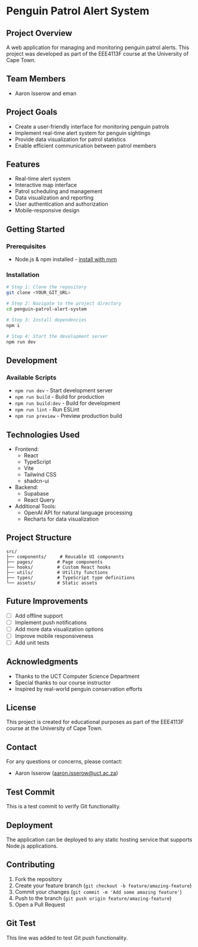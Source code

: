 # Penguin Patrol Alert System

## Project Overview
A web application for managing and monitoring penguin patrol alerts. This project was developed as part of the EEE4113F course at the University of Cape Town.

## Team Members
- Aaron Isserow and eman

## Project Goals
- Create a user-friendly interface for monitoring penguin patrols
- Implement real-time alert system for penguin sightings
- Provide data visualization for patrol statistics
- Enable efficient communication between patrol members

## Features
- Real-time alert system
- Interactive map interface
- Patrol scheduling and management
- Data visualization and reporting
- User authentication and authorization
- Mobile-responsive design

## Getting Started

### Prerequisites
- Node.js & npm installed - [install with nvm](https://github.com/nvm-sh/nvm#installing-and-updating)

### Installation

```sh
# Step 1: Clone the repository
git clone <YOUR_GIT_URL>

# Step 2: Navigate to the project directory
cd penguin-patrol-alert-system

# Step 3: Install dependencies
npm i

# Step 4: Start the development server
npm run dev
```

## Development

### Available Scripts
- `npm run dev` - Start development server
- `npm run build` - Build for production
- `npm run build:dev` - Build for development
- `npm run lint` - Run ESLint
- `npm run preview` - Preview production build

## Technologies Used
- Frontend:
  - React
  - TypeScript
  - Vite
  - Tailwind CSS
  - shadcn-ui
- Backend:
  - Supabase
  - React Query
- Additional Tools:
  - OpenAI API for natural language processing
  - Recharts for data visualization

## Project Structure
```
src/
├── components/     # Reusable UI components
├── pages/         # Page components
├── hooks/         # Custom React hooks
├── utils/         # Utility functions
├── types/         # TypeScript type definitions
└── assets/        # Static assets
```

## Future Improvements
- [ ] Add offline support
- [ ] Implement push notifications
- [ ] Add more data visualization options
- [ ] Improve mobile responsiveness
- [ ] Add unit tests

## Acknowledgments
- Thanks to the UCT Computer Science Department
- Special thanks to our course instructor
- Inspired by real-world penguin conservation efforts

## License
This project is created for educational purposes as part of the EEE4113F course at the University of Cape Town.

## Contact
For any questions or concerns, please contact:
- Aaron Isserow (aaron.isserow@uct.ac.za)

## Test Commit
This is a test commit to verify Git functionality.

## Deployment
The application can be deployed to any static hosting service that supports Node.js applications.

## Contributing
1. Fork the repository
2. Create your feature branch (`git checkout -b feature/amazing-feature`)
3. Commit your changes (`git commit -m 'Add some amazing feature'`)
4. Push to the branch (`git push origin feature/amazing-feature`)
5. Open a Pull Request

## Git Test
This line was added to test Git push functionality.
